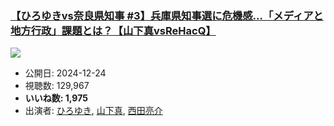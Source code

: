 ### [【ひろゆきvs奈良県知事 #3】兵庫県知事選に危機感…「メディアと地方行政」課題とは？【山下真vsReHacQ】](https://www.youtube.com/watch?v=S_R_v1tgkYI)
[![](https://img.youtube.com/vi/S_R_v1tgkYI/sddefault.jpg)](https://www.youtube.com/watch?v=S_R_v1tgkYI)
-   公開日: 2024-12-24
-   視聴数: 129,967
-   **いいね数: 1,975**
-   出演者: [ひろゆき](/rehacq_fan/people/ひろゆき "wikilink"), [山下真](/rehacq_fan/people/山下真 "wikilink"), [西田亮介](/rehacq_fan/people/西田亮介 "wikilink")
